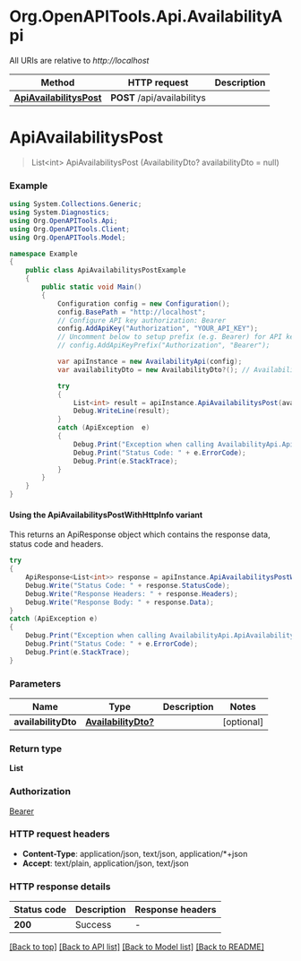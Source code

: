 # Org.OpenAPITools.Api.AvailabilityApi

All URIs are relative to *http://localhost*

| Method | HTTP request | Description |
|--------|--------------|-------------|
| [**ApiAvailabilitysPost**](AvailabilityApi.md#apiavailabilityspost) | **POST** /api/availabilitys |  |

<a id="apiavailabilityspost"></a>
# **ApiAvailabilitysPost**
> List&lt;int&gt; ApiAvailabilitysPost (AvailabilityDto? availabilityDto = null)



### Example
```csharp
using System.Collections.Generic;
using System.Diagnostics;
using Org.OpenAPITools.Api;
using Org.OpenAPITools.Client;
using Org.OpenAPITools.Model;

namespace Example
{
    public class ApiAvailabilitysPostExample
    {
        public static void Main()
        {
            Configuration config = new Configuration();
            config.BasePath = "http://localhost";
            // Configure API key authorization: Bearer
            config.AddApiKey("Authorization", "YOUR_API_KEY");
            // Uncomment below to setup prefix (e.g. Bearer) for API key, if needed
            // config.AddApiKeyPrefix("Authorization", "Bearer");

            var apiInstance = new AvailabilityApi(config);
            var availabilityDto = new AvailabilityDto?(); // AvailabilityDto? |  (optional) 

            try
            {
                List<int> result = apiInstance.ApiAvailabilitysPost(availabilityDto);
                Debug.WriteLine(result);
            }
            catch (ApiException  e)
            {
                Debug.Print("Exception when calling AvailabilityApi.ApiAvailabilitysPost: " + e.Message);
                Debug.Print("Status Code: " + e.ErrorCode);
                Debug.Print(e.StackTrace);
            }
        }
    }
}
```

#### Using the ApiAvailabilitysPostWithHttpInfo variant
This returns an ApiResponse object which contains the response data, status code and headers.

```csharp
try
{
    ApiResponse<List<int>> response = apiInstance.ApiAvailabilitysPostWithHttpInfo(availabilityDto);
    Debug.Write("Status Code: " + response.StatusCode);
    Debug.Write("Response Headers: " + response.Headers);
    Debug.Write("Response Body: " + response.Data);
}
catch (ApiException e)
{
    Debug.Print("Exception when calling AvailabilityApi.ApiAvailabilitysPostWithHttpInfo: " + e.Message);
    Debug.Print("Status Code: " + e.ErrorCode);
    Debug.Print(e.StackTrace);
}
```

### Parameters

| Name | Type | Description | Notes |
|------|------|-------------|-------|
| **availabilityDto** | [**AvailabilityDto?**](AvailabilityDto?.md) |  | [optional]  |

### Return type

**List<int>**

### Authorization

[Bearer](../README.md#Bearer)

### HTTP request headers

 - **Content-Type**: application/json, text/json, application/*+json
 - **Accept**: text/plain, application/json, text/json


### HTTP response details
| Status code | Description | Response headers |
|-------------|-------------|------------------|
| **200** | Success |  -  |

[[Back to top]](#) [[Back to API list]](../README.md#documentation-for-api-endpoints) [[Back to Model list]](../README.md#documentation-for-models) [[Back to README]](../README.md)


